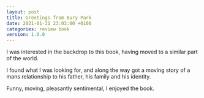 ```yaml
---
layout: post
title: Greetings from Bury Park
date: 2021-01-31 23:03:00 +0100
categories: review book
version: 1.0.0
---
```


I was interested in the backdrop to this book, having moved to a similar part of the world.

I found what I was looking for, and along the way got a moving story of a mans relationship to his father, his family and his identity.

Funny, moving, pleasantly sentimental, I enjoyed the book.
